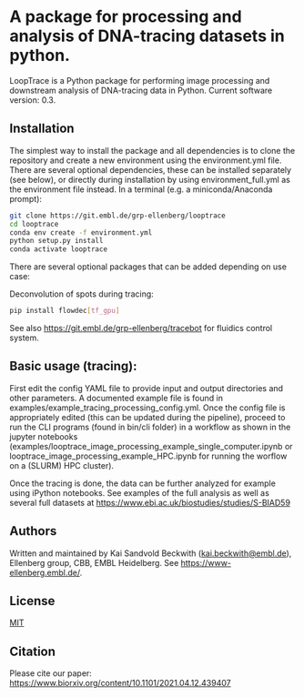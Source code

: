 # A package for processing and analysis of DNA-tracing datasets in python.

LoopTrace is a Python package for performing image processing and downstream analysis of DNA-tracing data in Python. Current software version: 0.3.

## Installation

The simplest way to install the package and all dependencies is to clone the repository and create a new environment using the 
environment.yml file. There are several optional dependencies, these can be installed separately (see below), or directly during installation by using environment_full.yml as the environment file instead. 
In a terminal (e.g. a miniconda/Anaconda prompt):

```bash
git clone https://git.embl.de/grp-ellenberg/looptrace
cd looptrace
conda env create -f environment.yml
python setup.py install
conda activate looptrace
```
There are several optional packages that can be added depending on use case:

Deconvolution of spots during tracing:
```bash
pip install flowdec[tf_gpu]
```

See also https://git.embl.de/grp-ellenberg/tracebot for fluidics control system.

## Basic usage (tracing):
First edit the config YAML file to provide input and output directories and other parameters. A documented example file is found in examples/example_tracing_processing_config.yml.
Once the config file is appropriately edited (this can be updated during the pipeline), proceed to run the CLI programs (found in bin/cli folder) in a workflow as shown in the jupyter notebooks (examples/looptrace_image_processing_example_single_computer.ipynb or looptrace_image_processing_example_HPC.ipynb for running the worflow on a (SLURM) HPC cluster).

Once the tracing is done, the data can be further analyzed for example using iPython notebooks. See examples of the full analysis as well as several full datasets at https://www.ebi.ac.uk/biostudies/studies/S-BIAD59

## Authors
Written and maintained by Kai Sandvold Beckwith (kai.beckwith@embl.de), Ellenberg group, CBB, EMBL Heidelberg.
See https://www-ellenberg.embl.de/. 

## License
[MIT](https://choosealicense.com/licenses/mit/)

## Citation
Please cite our paper: https://www.biorxiv.org/content/10.1101/2021.04.12.439407 
